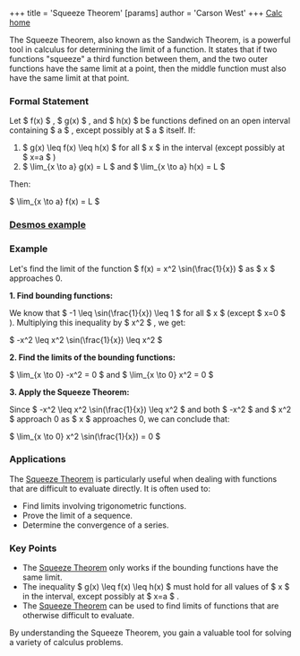 +++
 title = 'Squeeze Theorem'
[params]
	author = 'Carson West'
+++
[Calc home](./../calc-home/)

The Squeeze Theorem, also known as the Sandwich Theorem, is a powerful tool in calculus for determining the limit of a function. It states that if two functions "squeeze" a third function between them, and the two outer functions have the same limit at a point, then the middle function must also have the same limit at that point.

### Formal Statement

Let  $ f(x) $ ,  $ g(x) $ , and  $ h(x) $  be functions defined on an open interval containing  $ a $ , except possibly at  $ a $  itself. If:

1.   $ g(x) \leq f(x) \leq h(x) $  for all  $ x $  in the interval (except possibly at  $ x=a $ )
2.   $ \lim_{x \to a} g(x) = L $  and  $ \lim_{x \to a} h(x) = L $ 

Then:

 $ \lim_{x \to a} f(x) = L $ 

### [Desmos example](https://www.desmos.com/calculator/s7ztp99uvn)


### Example

Let's find the limit of the function  $ f(x) = x^2 \sin(\frac{1}{x}) $  as  $ x $  approaches 0.

**1. Find bounding functions:**

We know that  $ -1 \leq \sin(\frac{1}{x}) \leq 1 $  for all  $ x $  (except  $ x=0 $ ).  Multiplying this inequality by  $ x^2 $ , we get:

 $ -x^2 \leq x^2 \sin(\frac{1}{x}) \leq x^2 $ 

**2. Find the limits of the bounding functions:**

 $ \lim_{x \to 0} -x^2 = 0 $  and  $ \lim_{x \to 0} x^2 = 0 $ 

**3. Apply the Squeeze Theorem:**

Since  $ -x^2 \leq x^2 \sin(\frac{1}{x}) \leq x^2 $  and both  $ -x^2 $  and  $ x^2 $  approach 0 as  $ x $  approaches 0, we can conclude that:

 $ \lim_{x \to 0} x^2 \sin(\frac{1}{x}) = 0 $ 

### Applications

The [Squeeze Theorem](./../squeeze-theorem/) is particularly useful when dealing with functions that are difficult to evaluate directly. It is often used to:

*  Find limits involving trigonometric functions.
*  Prove the limit of a sequence.
*  Determine the convergence of a series.

### Key Points

*  The [Squeeze Theorem](./../squeeze-theorem/) only works if the bounding functions have the same limit.
*  The inequality  $ g(x) \leq f(x) \leq h(x) $  must hold for all values of  $ x $  in the interval, except possibly at  $ x=a $ .
*  The [Squeeze Theorem](./../squeeze-theorem/) can be used to find limits of functions that are otherwise difficult to evaluate.

By understanding the Squeeze Theorem, you gain a valuable tool for solving a variety of calculus problems.
